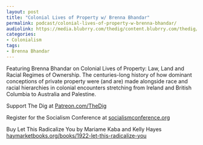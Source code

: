 ```yaml
---
layout: post
title: "Colonial Lives of Property w/ Brenna Bhandar"
permalink: podcast/colonial-lives-of-property-w-brenna-bhandar/
audiolink: https://media.blubrry.com/thedig/content.blubrry.com/thedig/The_Dig-EP_405-Slobodian.mp3
categories:
- Colonialism
tags:
- Brenna Bhandar
---
```

Featuring Brenna Bhandar on Colonial Lives of Property: Law, Land and Racial Regimes of Ownership. The centuries-long history of how dominant conceptions of private property were (and are) made alongside race and racial hierarchies in colonial encounters stretching from Ireland and British Columbia to Australia and Palestine.

Support The Dig at [Patreon.com/TheDig](Patreon.com/TheDig)

Register for the Socialism Conference at [socialismconference.org](socialismconference.org)

Buy Let This Radicalize You by Mariame Kaba and Kelly Hayes [haymarketbooks.org/books/1922-let-this-radicalize-you](haymarketbooks.org/books/1922-let-this-radicalize-you)
